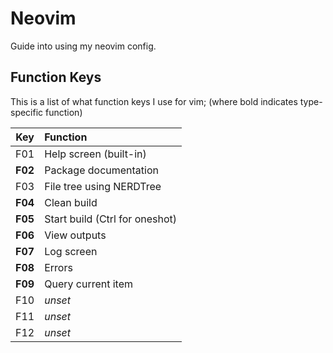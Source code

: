 # Neovim

Guide into using my neovim config.

## Function Keys

This is a list of what function keys I use for vim;
(where bold indicates type-specific function)

|    Key  | Function                            |
|:-------:|:----------------------------------- |
|   F01   | Help screen (built-in)              |
| **F02** | Package documentation               |
|   F03   | File tree using NERDTree            |
| **F04** | Clean build                         |
| **F05** | Start build (Ctrl for oneshot)      |
| **F06** | View outputs                        |
| **F07** | Log screen                          |
| **F08** | Errors                              |
| **F09** | Query current item                  |
|   F10   | *unset*                             |
|   F11   | *unset*                             |
|   F12   | *unset*                             |
